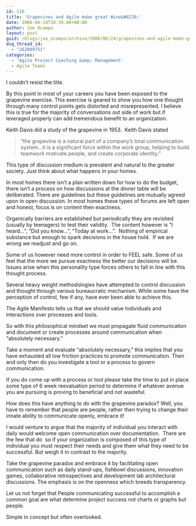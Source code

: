 ```yaml
---
id: 116
title: 'Grapevines and Agile make great Wine&#8230;'
date: 2008-06-24T20:39:00+00:00
author: Joe Ocampo
layout: post
guid: /blogs/joe_ocampo/archive/2008/06/24/grapevines-and-agile-make-great-wine.aspx
dsq_thread_id:
  - "262089751"
categories:
  - 'Agile Project Coaching &amp; Management'
  - Agile Teams
---
```

I couldn&#8217;t resist the title. 

By this point in most of your careers you have been exposed to the grapevine exercise. This exercise is geared to show you how one thought through many control points gets distorted and misrepresented. I believe this is true for the majority of conversations out side of work but if leveraged properly can add tremendous benefit to an organization. 

Keith Davis did a study of the grapevine in 1953.&nbsp; Keith Davis stated 

> &#8220;the grapevine is a natural part of a company&#8217;s total communication system&#8230;it is a significant force within the work group, helping to build teamwork motivate people, and create corporate identity.&#8221; 

This type of discussion medium is prevalent and natural to the greater society. Just think about what happens in your homes. 

In most homes there isn’t a plan written down for how to do the budget, there isn’t a process on how discussions at the dinner table will be deliberated. There are guidelines but these guidelines are mutually agreed upon in open discussion. In most homes these types of forums are left open and honest, focus is on content then exactness. 

Organically barriers are established but periodically they are revisited (usually by teenagers) to test their validity.&nbsp; The content however is “I heard&#8230;”, “Did you know&#8230;”, “Today at work&#8230;”.&nbsp; Nothing of empirical substance but enough to spark decisions in the house hold.&nbsp; If we are wrong we readjust and go on. 

Some of us however need more control in order to FEEL safe. Some of us feel that the more we pursue exactness the better our decisions will be. Issues arise when this personality type forces others to fall in line with this thought process. 

Several heavy weight methodologies have attempted to control discussion and thought through various bureaucratic mechanism. While some have the perception of control, few if any, have ever been able to achieve this. 

The Agile Manifesto tells us that we should value Individuals and interactions over processes and tools.&nbsp; 

So with this philosophical mindset we must propagate fluid communication and document or create processes around communication when “absolutely necessary.” 

Take a moment and evaluate “absolutely necessary,” this implies that you have exhausted all low friction practices to promote communication. Then and only then do you investigate a tool or a process to govern communication. 

If you do come up with a process or tool please take the time to put in place some type of 6 week reevaluation period to determine if whatever avenue you are pursuing is proving to beneficial and not wasteful. 

How does this have anything to do with the grapevine paradox? Well, you have to remember that people are people, rather then trying to change their innate ability to communicate openly, embrace it! 

I would venture to argue that the majority of individual you interact with daily would welcome open communication over documentation.&nbsp; There are the few that do&nbsp; so if your organization is composed of this type of individual you must respect their needs and give them what they need to be successful. But weigh it in contrast to the majority. 

Take the grapevine paradox and embrace it by facilitating open communication such as daily stand-ups, fishbowl discussions, innovation games, collaborative retrospectives and development lab architectural discussions. The emphasis is on the openness which breeds transparency. 

Let us not forget that People communicating successful to accomplish a common goal are what determine project success not charts or graphs but people. 

Simple in concept but often overlooked.